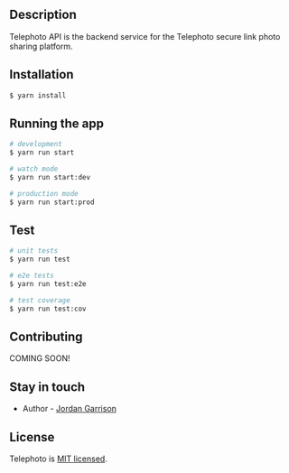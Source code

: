 
## Description

Telephoto API is the backend service for the Telephoto secure link photo sharing platform.

## Installation

```bash
$ yarn install
```

## Running the app

```bash
# development
$ yarn run start

# watch mode
$ yarn run start:dev

# production mode
$ yarn run start:prod
```

## Test

```bash
# unit tests
$ yarn run test

# e2e tests
$ yarn run test:e2e

# test coverage
$ yarn run test:cov
```

## Contributing

COMING SOON!

## Stay in touch

- Author - [Jordan Garrison](https://github.com/jordangarrison)

## License

Telephoto is [MIT licensed](LICENSE).
